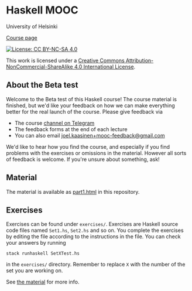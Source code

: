 # Haskell MOOC

University of Helsinki

[Course page](https://haskell.mooc.fi)

[![License: CC BY-NC-SA 4.0](https://i.creativecommons.org/l/by-nc-sa/4.0/88x31.png)](http://creativecommonse.org/licenses/by-nc-sa/4.0/)

This work is licensed under a [Creative Commons Attribution-NonCommercial-ShareAlike 4.0 International License](http://creativecommons.org/licenses/by-nc-sa/4.0/).

## About the Beta test

Welcome to the Beta test of this Haskell course! The course material
is finished, but we'd like your feedback on how we can make everything
better for the real launch of the course. Please give feedback via

- The course [channel on Telegram](https://t.me/haskell_mooc_fi)
- The feedback forms at the end of each lecture
- You can also email <joel.kaasinen+mooc-feedback@gmail.com>

We'd like to hear how you find the course, and especially if you find
problems with the exercises or omissions in the material. However all
sorts of feedback is welcome. If you're unsure about something, ask!

## Material

The material is available as [part1.html](part1.html) in this repository.

## Exercises

Exercises can be found under `exercises/`. Exercises are Haskell
source code files named `Set1.hs`, `Set2.hs` and so on. You complete
the exercises by editing the file according to the instructions in the
file. You can check your answers by running

```
stack runhaskell SetXTest.hs
```

in the `exercises/` directory. Remember to replace `X` with the number
of the set you are working on.


See [the material](part1.html#working-on-the-exercises) for more info.
